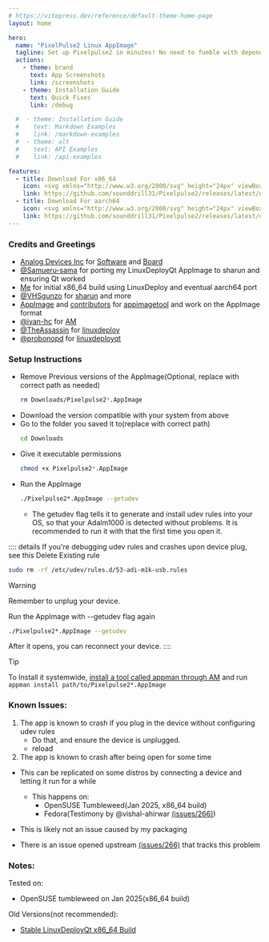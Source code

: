 ```yaml
---
# https://vitepress.dev/reference/default-theme-home-page
layout: home

hero:
  name: "PixelPulse2 Linux AppImage"
  tagline: Set up Pixelpulse2 in minutes! No need to fumble with dependencies before class
  actions:
    - theme: brand
      text: App Screenshots
      link: /screenshots
    - theme: Installation Guide
      text: Quick Fixes
      link: /debug

  #  - theme: Installation Guide
  #    text: Markdown Examples
  #    link: /markdown-examples
  #  - theme: alt
  #    text: API Examples
  #    link: /api-examples

features:
  - title: Download For x86_64
    icon: <svg xmlns="http://www.w3.org/2000/svg" height="24px" viewBox="0 -960 960 960" width="24px" fill="#6a5acd"><path d="M480-320 280-520l56-58 104 104v-326h80v326l104-104 56 58-200 200ZM240-160q-33 0-56.5-23.5T160-240v-120h80v120h480v-120h80v120q0 33-23.5 56.5T720-160H240Z"/></svg>
    link: https://github.com/sounddrill31/Pixelpulse2/releases/latest/download/Pixelpulse2-test-anylinux-x86_64.AppImage
  - title: Download For aarch64
    icon: <svg xmlns="http://www.w3.org/2000/svg" height="24px" viewBox="0 -960 960 960" width="24px" fill="#6a5acd"><path d="M480-320 280-520l56-58 104 104v-326h80v326l104-104 56 58-200 200ZM240-160q-33 0-56.5-23.5T160-240v-120h80v120h480v-120h80v120q0 33-23.5 56.5T720-160H240Z"/></svg>
    link: https://github.com/sounddrill31/Pixelpulse2/releases/latest/download/Pixelpulse2-test-anylinux-aarch64.AppImage
---
```


### Credits and Greetings
- [Analog Devices Inc](https://www.analog.com) for [Software](https://github.com/analogdevicesinc/pixelpulse2) and [Board](https://www.analog.com/en/resources/evaluation-hardware-and-software/evaluation-boards-kits/adalm1000.html)
- [@Samueru-sama](https://github.com/samueru-sama) for porting my LinuxDeployQt AppImage to sharun and ensuring Qt worked
- [Me](https://sounddrill31.github.io/) for initial x86_64 build using LinuxDeploy and eventual aarch64 port 
- [@VHSgunzo](https://vhsgunzo.github.io/) for [sharun](https://github.com/VHSgunzo/sharun) and more
- [AppImage](https://github.com/AppImage) and [contributors](https://github.com/AppImage/appimagetool/graphs/contributors) for [appimagetool](https://github.com/AppImage/appimagetool) and work on the AppImage format
- [@ivan-hc](https://github.com/ivan-hc) for [AM](https://github.com/ivan-hc/AM)
- [@TheAssassin](https://assassinate-you.net) for [linuxdeploy](https://github.com/linuxdeploy/linuxdeploy)
- [@probonopd](https://github.com/probonopd) for [linuxdeployqt](https://github.com/probonopd/linuxdeployqt)

### Setup Instructions
- Remove Previous versions of the AppImage(Optional, replace with correct path as needed)
  ```bash
  rm Downloads/Pixelpulse2*.AppImage
  ```
- Download the version compatible with your system from above
- Go to the folder you saved it to(replace with correct path)
  ```bash
  cd Downloads
  ```
- Give it executable permissions
  ```bash
  chmod +x Pixelpulse2*.AppImage
  ```
- Run the AppImage
  ```bash
  ./Pixelpulse2*.AppImage --getudev
  ```
  - The getudev flag tells it to generate and install udev rules into your OS, so that your Adalm1000 is detected without problems. It is recommended to run it with that the first time you open it.

:::: details If you're debugging udev rules and crashes upon device plug, see this
Delete Existing rule
```bash
sudo rm -rf /etc/udev/rules.d/53-adi-m1k-usb.rules
```

> [!WARNING]
> Remember to unplug your device.

Run the AppImage with --getudev flag again
```bash
./Pixelpulse2*.AppImage --getudev
```

After it opens, you can reconnect your device.
::::

> [!TIP]
> To Install it systemwide, [install a tool called appman through AM](https://github.com/ivan-hc/AM) and run `appman install path/to/Pixelpulse2*.AppImage`

### Known Issues:
1. The app is known to crash if you plug in the device without configuring udev rules
   - Do that, and ensure the device is unplugged.
   - reload 
2. The app is known to crash after being open for some time
  - This can be replicated on some distros by connecting a device and letting it run for a while
    - This happens on:
      - OpenSUSE Tumbleweed(Jan 2025, x86_64 build)
      - Fedora(Testimony by @vishal-ahirwar [(issues/266)](https://github.com/analogdevicesinc/Pixelpulse2/issues/266#issuecomment-2563701732))
      
  - This is likely not an issue caused by my packaging
  - There is an issue opened upstream [(issues/266)](https://github.com/analogdevicesinc/Pixelpulse2/issues/266) that tracks this problem

### Notes:
Tested on:
- OpenSUSE tumbleweed on Jan 2025(x86_64 build)

Old Versions(not recommended):
- [Stable LinuxDeployQt x86_64 Build](https://github.com/sounddrill31/Pixelpulse2/releases/download/12639488881/Pixelpulse2-1.0-x86_64.AppImage)
